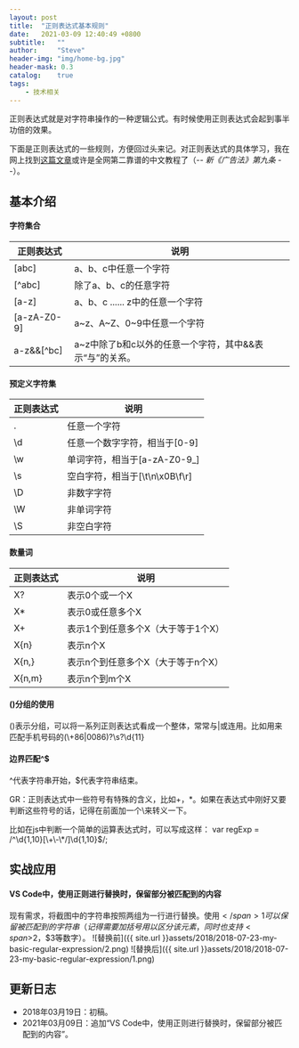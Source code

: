 ```yaml
---
layout: post
title:  "正则表达式基本规则"
date:   2021-03-09 12:40:49 +0800
subtitle:   ""
author:     "Steve"
header-img: "img/home-bg.jpg"
header-mask: 0.3
catalog:    true
tags:
    - 技术相关
---
```


正则表达式就是对字符串操作的一种逻辑公式。有时候使用正则表达式会起到事半功倍的效果。

下面是正则表达式的一些规则，方便回过头来记。对正则表达式的具体学习，我在网上找到[这篇文章](http://deerchao.net/tutorials/regex/regex.htm)或许是全网第二靠谱的中文教程了（-_- 新《广告法》第九条 -_-）。

## 基本介绍

#### 字符集合

| 正则表达式 | 说明 
| - | - 
|[abc] |a、b、c中任意一个字符
|[^abc] |除了a、b、c的任意字符
|[a-z] |a、b、c ...... z中的任意一个字符
|[a-zA-Z0-9] |a~z、A~Z、0~9中任意一个字符
|a-z&&[^bc] |a~z中除了b和c以外的任意一个字符，其中&&表示“与”的关系。

#### 预定义字符集

| 正则表达式 | 说明  
| - | - 
|. |任意一个字符
|\d |任意一个数字字符，相当于[0-9]
|\w |单词字符，相当于[a-zA-Z0-9_]
|\s |空白字符，相当于[\t\n\x0B\f\r]
|\D |非数字字符
|\W |非单词字符
|\S |非空白字符

#### 数量词

| 正则表达式 | 说明  
| - | - 
|X?     |表示0个或一个X
|X*     |表示0或任意多个X
|X+     |表示1个到任意多个X（大于等于1个X）
|X{n}   |表示n个X
|X{n,}  |表示n个到任意多个X（大于等于n个X）
|X{n,m} |表示n个到m个X

#### ()分组的使用

()表示分组，可以将一系列正则表达式看成一个整体，常常与\|或连用。比如用来匹配手机号码的(\\+86\|0086)?\s?\d{11}

####  边界匹配^$

^代表字符串开始，\$代表字符串结束。

GR：正则表达式中一些符号有特殊的含义，比如+，*。如果在表达式中刚好又要判断这些符号的话，记得在前面加一个\来转义一下。

比如在js中判断一个简单的运算表达式时，可以写成这样： var regExp = /^\d{1,10}[\\+\\-\\\*\/]\d{1,10}$/;

## 实战应用

#### VS Code中，使用正则进行替换时，保留部分被匹配到的内容

现有需求，将截图中的字符串按照两组为一行进行替换。使用<span>$</span>1可以保留被匹配到的字符串（记得需要加括号用以区分该元素，同时也支持<span>$</span>2，<span>$</span>3等数字）。
![替换前]({{ site.url }}assets/2018/2018-07-23-my-basic-regular-expression/2.png)
![替换后]({{ site.url }}assets/2018/2018-07-23-my-basic-regular-expression/1.png)


## 更新日志
- 2018年03月19日：初稿。
- 2021年03月09日：追加“VS Code中，使用正则进行替换时，保留部分被匹配到的内容”。